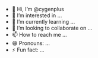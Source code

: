 - 👋 Hi, I’m @cygenplus
- 👀 I’m interested in ...
- 🌱 I’m currently learning ...
- 💞️ I’m looking to collaborate on ...
- 📫 How to reach me ...
- 😄 Pronouns: ...
- ⚡ Fun fact: ...

<!---
cygenplus/cygenplus is a ✨ special ✨ repository because its `README.md` (this file) appears on your GitHub profile.
You can click the Preview link to take a look at your changes.
--->
